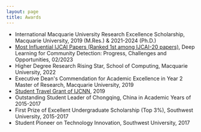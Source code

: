 ```yaml
---
layout: page
title: Awards
---
```


* International Macquarie University Research Excellence Scholarship, Macquarie University, 2019 (M.Res.) & 2021-2024 (Ph.D.)
* [Most Influential IJCAI Papers (Ranked 1st among IJCAI-20 papers)](https://www.paperdigest.org/2023/01/most-influential-ijcai-papers-2023-01/), Deep Learning for Community Detection: Progress, Challenges and Opportunities, 02/2023
* Higher Degree Research Rising Star, School of Computing, Macquarie University, 2022
* Executive Dean's Commendation for Academic Excellence in Year 2 Master of Research, Macquarie University, 2019
* [Student Travel Grant of IJCNN](https://drive.google.com/file/d/1AosAMwaC7bdFZpU0unK19EThj6v3yZ39/view?usp=sharing), 2019
* Outstanding Student Leader of Chongqing, China in Academic Years of 2015-2017
* First Prize of Excellent Undergraduate Scholarship (Top 3%), Southwest University, 2015-2017
* Student Pioneer on Technology Innovation, Southwest University, 2017
